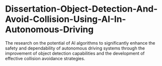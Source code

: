 # Dissertation-Object-Detection-And-Avoid-Collision-Using-AI-In-Autonomous-Driving
The research on the potential of AI algorithms to significantly enhance the safety and dependability of autonomous driving systems through the improvement of object detection capabilities and the development of effective collision avoidance strategies. 
